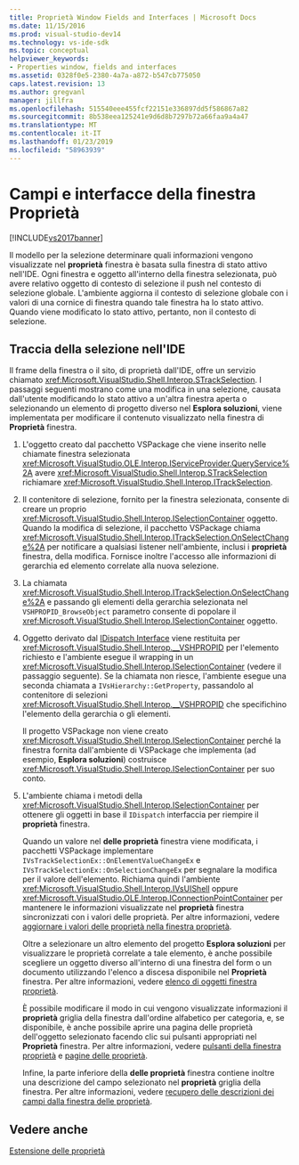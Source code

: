 ```yaml
---
title: Proprietà Window Fields and Interfaces | Microsoft Docs
ms.date: 11/15/2016
ms.prod: visual-studio-dev14
ms.technology: vs-ide-sdk
ms.topic: conceptual
helpviewer_keywords:
- Properties window, fields and interfaces
ms.assetid: 0328f0e5-2380-4a7a-a872-b547cb775050
caps.latest.revision: 13
ms.author: gregvanl
manager: jillfra
ms.openlocfilehash: 515540eee455fcf22151e336897dd5f586867a82
ms.sourcegitcommit: 8b538eea125241e9d6d8b7297b72a66faa9a4a47
ms.translationtype: MT
ms.contentlocale: it-IT
ms.lasthandoff: 01/23/2019
ms.locfileid: "58963939"
---
```

# <a name="properties-window-fields-and-interfaces"></a>Campi e interfacce della finestra Proprietà
[!INCLUDE[vs2017banner](../../includes/vs2017banner.md)]

Il modello per la selezione determinare quali informazioni vengono visualizzate nel **proprietà** finestra è basata sulla finestra di stato attivo nell'IDE. Ogni finestra e oggetto all'interno della finestra selezionata, può avere relativo oggetto di contesto di selezione il push nel contesto di selezione globale. L'ambiente aggiorna il contesto di selezione globale con i valori di una cornice di finestra quando tale finestra ha lo stato attivo. Quando viene modificato lo stato attivo, pertanto, non il contesto di selezione.  
  
## <a name="tracking-selection-in-the-ide"></a>Traccia della selezione nell'IDE  
 Il frame della finestra o il sito, di proprietà dall'IDE, offre un servizio chiamato <xref:Microsoft.VisualStudio.Shell.Interop.STrackSelection>. I passaggi seguenti mostrano come una modifica in una selezione, causata dall'utente modificando lo stato attivo a un'altra finestra aperta o selezionando un elemento di progetto diverso nel **Esplora soluzioni**, viene implementata per modificare il contenuto visualizzato nella finestra di  **Proprietà** finestra.  
  
1. L'oggetto creato dal pacchetto VSPackage che viene inserito nelle chiamate finestra selezionata <xref:Microsoft.VisualStudio.OLE.Interop.IServiceProvider.QueryService%2A> avere <xref:Microsoft.VisualStudio.Shell.Interop.STrackSelection> richiamare <xref:Microsoft.VisualStudio.Shell.Interop.ITrackSelection>.  
  
2. Il contenitore di selezione, fornito per la finestra selezionata, consente di creare un proprio <xref:Microsoft.VisualStudio.Shell.Interop.ISelectionContainer> oggetto. Quando la modifica di selezione, il pacchetto VSPackage chiama <xref:Microsoft.VisualStudio.Shell.Interop.ITrackSelection.OnSelectChange%2A> per notificare a qualsiasi listener nell'ambiente, inclusi i **proprietà** finestra, della modifica. Fornisce inoltre l'accesso alle informazioni di gerarchia ed elemento correlate alla nuova selezione.  
  
3. La chiamata <xref:Microsoft.VisualStudio.Shell.Interop.ITrackSelection.OnSelectChange%2A> e passando gli elementi della gerarchia selezionata nel `VSHPROPID_BrowseObject` parametro consente di popolare il <xref:Microsoft.VisualStudio.Shell.Interop.ISelectionContainer> oggetto.  
  
4. Oggetto derivato dal [IDispatch Interface](http://msdn.microsoft.com/ebbff4bc-36b2-4861-9efa-ffa45e013eb5) viene restituita per <xref:Microsoft.VisualStudio.Shell.Interop.__VSHPROPID> per l'elemento richiesto e l'ambiente esegue il wrapping in un <xref:Microsoft.VisualStudio.Shell.Interop.ISelectionContainer> (vedere il passaggio seguente). Se la chiamata non riesce, l'ambiente esegue una seconda chiamata a `IVsHierarchy::GetProperty`, passandolo al contenitore di selezioni <xref:Microsoft.VisualStudio.Shell.Interop.__VSHPROPID> che specifichino l'elemento della gerarchia o gli elementi.  
  
    Il progetto VSPackage non viene creato <xref:Microsoft.VisualStudio.Shell.Interop.ISelectionContainer> perché la finestra fornita dall'ambiente di VSPackage che implementa (ad esempio, **Esplora soluzioni**) costruisce <xref:Microsoft.VisualStudio.Shell.Interop.ISelectionContainer> per suo conto.  
  
5. L'ambiente chiama i metodi della <xref:Microsoft.VisualStudio.Shell.Interop.ISelectionContainer> per ottenere gli oggetti in base il `IDispatch` interfaccia per riempire il **proprietà** finestra.  
  
   Quando un valore nel **delle proprietà** finestra viene modificata, i pacchetti VSPackage implementare `IVsTrackSelectionEx::OnElementValueChangeEx` e `IVsTrackSelectionEx::OnSelectionChangeEx` per segnalare la modifica per il valore dell'elemento. Richiama quindi l'ambiente <xref:Microsoft.VisualStudio.Shell.Interop.IVsUIShell> oppure <xref:Microsoft.VisualStudio.OLE.Interop.IConnectionPointContainer> per mantenere le informazioni visualizzate nel **proprietà** finestra sincronizzati con i valori delle proprietà. Per altre informazioni, vedere [aggiornare i valori delle proprietà nella finestra proprietà](../../misc/updating-property-values-in-the-properties-window.md).  
  
   Oltre a selezionare un altro elemento del progetto **Esplora soluzioni** per visualizzare le proprietà correlate a tale elemento, è anche possibile scegliere un oggetto diverso all'interno di una finestra del form o un documento utilizzando l'elenco a discesa disponibile nel **Proprietà** finestra. Per altre informazioni, vedere [elenco di oggetti finestra proprietà](../../extensibility/internals/properties-window-object-list.md).  
  
   È possibile modificare il modo in cui vengono visualizzate informazioni il **proprietà** griglia della finestra dall'ordine alfabetico per categoria, e, se disponibile, è anche possibile aprire una pagina delle proprietà dell'oggetto selezionato facendo clic sui pulsanti appropriati nel  **Proprietà** finestra. Per altre informazioni, vedere [pulsanti della finestra proprietà](../../extensibility/internals/properties-window-buttons.md) e [pagine delle proprietà](../../extensibility/internals/property-pages.md).  
  
   Infine, la parte inferiore della **delle proprietà** finestra contiene inoltre una descrizione del campo selezionato nel **proprietà** griglia della finestra. Per altre informazioni, vedere [recupero delle descrizioni dei campi dalla finestra delle proprietà](../../misc/getting-field-descriptions-from-the-properties-window.md).  
  
## <a name="see-also"></a>Vedere anche  
 [Estensione delle proprietà](../../extensibility/internals/extending-properties.md)
